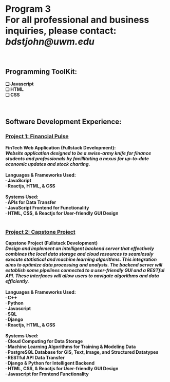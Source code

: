 <h1>Program 3<br>
<p1><b>For all professional and business inquiries, please contact:</b><i> bdstjohn@uwm.edu</i></p1>
<br>
<br>
<h2>Programming ToolKit:</h2><b>
    ❏ Javascript<br>
    ❏ HTML <br>
    ❏ CSS <br>
<br>
<br>
<h2>Software Development Experience:</h2>
<h3><a href="https://github.com/sanctusjack/Project-1-Financial-Pulse">Project 1: Financial Pulse</h3></a>
<b>FinTech Web Application (Fullstack Development):</b> <br>
<i>Website application designed to be a swiss-army knife for finance students and professionals by facillitating a nexus for up-to-date economic updates and stock charting.
</i>
<br>
<br>
<b>Languages & Frameworks Used:</b> <br>
  ∙ JavaScript <br>
  ∙ Reactjs, HTML, & CSS 
  <br>
  <br>
  <b>Systems Used:</b> <br>
    ∙ APIs for Data Transfer <br>
    ∙ JavaScript Frontend for Functionality <br>
    ∙ HTML, CSS, & Reactjs for User-friendly GUI Design 
<br>
<br>
<h3><a  href="https://github.com/sanctusjack/Project-2-Algo-Data-ML">Project 2: Capstone Project    </a></h3>
<b>Capstone Project (Fullstack Development)</b> <br>
 <i>Design and implement an intelligent backend server that effectively combines the local data storage and cloud resources to seamlessly execute statistical and machine learning algorithms. This integration aims to optimize data processing and analysis. The backend server will establish some pipelines connected to a user-friendly GUI and a RESTful API. These interfaces will allow users to navigate algorithms and data efficiently.</i>
 <br>
 <br>
 <b>Languages & Frameworks Used:</b> <br>
  ∙ C++ <br>
  ∙ Python <br>
  ∙ Javascript <br>
  ∙ SQL <br>
  ∙ Django <br>
  ∙ Reactjs, HTML, & CSS 
  <br>
  <br>
  <b>Systems Used:</b> <br>
    ∙ Cloud Computing for Data Storage <br>
    ∙ Machine Learning Algorithms for Training & Modeling Data <br>
    ∙ PostgreSQL Database for GIS, Text, Image, and Structured Datatypes <br>
    ∙ RESTful API Data Transfer <br>
    ∙ Django & Python for Intelligent Backend <br>
    ∙ HTML, CSS, & Reactjs for User-friendly GUI Design <br>
    ∙ Javascript for Frontend Functionality
<br>
<br>
